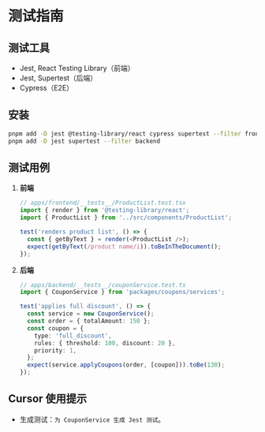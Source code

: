 # 测试指南

## 测试工具

- Jest, React Testing Library（前端）
- Jest, Supertest（后端）
- Cypress（E2E）

## 安装

```bash
pnpm add -D jest @testing-library/react cypress supertest --filter frontend
pnpm add -D jest supertest --filter backend
```

## 测试用例

1. **前端**

   ```ts
   // apps/frontend/__tests__/ProductList.test.tsx
   import { render } from '@testing-library/react';
   import { ProductList } from '../src/components/ProductList';

   test('renders product list', () => {
     const { getByText } = render(<ProductList />);
     expect(getByText(/product name/i)).toBeInTheDocument();
   });
   ```

2. **后端**

   ```ts
   // apps/backend/__tests__/couponService.test.ts
   import { CouponService } from 'packages/coupons/services';

   test('applies full discount', () => {
     const service = new CouponService();
     const order = { totalAmount: 150 };
     const coupon = {
       type: 'full_discount',
       rules: { threshold: 100, discount: 20 },
       priority: 1,
     };
     expect(service.applyCoupons(order, [coupon])).toBe(130);
   });
   ```

## Cursor 使用提示

- 生成测试：`为 CouponService 生成 Jest 测试`。
